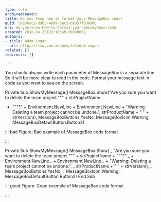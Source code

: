 ```yaml
---
type: rule
archivedreason: 
title: Do you know how to format your MessageBox code?
guid: 5993ec82-d9bc-4a99-bac1-de957f030ab0
uri: do-you-know-how-to-format-your-messagebox-code
created: 2018-04-25T23:10:49.0000000Z
authors:
- title: Adam Cogan
  url: https://ssw.com.au/people/adam-cogan
related: []
redirects: []

---
```


You should always write each parameter of MessageBox in a separate line. So it will be more clear to read in the code. Format your message text in code as you want to see on the screen.

<!--endintro-->

Private Sub ShowMyMessage()
 MessageBox.Show("Are
 you sure you want to delete the team project """ + strProjectName
 + """?" + Environment.NewLine + Environment.NewLine + "Warning:
 Deleting a team project cannot be undone.", strProductName + "
 " + strVersion(), MessageBoxButtons.YesNo, MessageBoxIcon.Warning, MessageBoxDefaultButton.Button2)


::: bad
Figure: Bad example of MessageBox code format

:::


Private Sub ShowMyMessage()
 MessageBox.Show( \_ 
 "Are you sure you want to delete the team project """ + strProjectName + """?"
 \_ + Environment.NewLine \_ +
 Environment.NewLine \_ +
 "Warning: Deleting a team project cannot be undone.", \_
 strProductName + " " + strVersion(), \_
 MessageBoxButtons.YesNo, \_
 MessageBoxIcon.Warning, \_
 MessageBoxDefaultButton.Button2)
End Sub




::: good
Figure: Good example of MessageBox code format

:::
